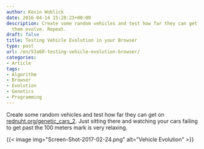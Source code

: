 ```yaml
---
author: Kevin Woblick
date: 2016-04-14 15:28:23+00:00
description: Create some random vehicles and test how far they can get on. Then let
  them evolve. Repeat.
draft: false
title: Testing Vehicle Evolution in your Browser
type: post
url: /en/53a60-testing-vehicle-evolution-browser/
categories:
- Article
tags:
- Algorithm
- Browser
- Evolution
- Genetics
- Programming
---
```


Create some random vehicles and test how far they can get on [rednuht.org/genetic_cars_2](http://rednuht.org/genetic_cars_2/). Just sitting there and watching your cars failing to get past the 100 meters mark is very relaxing.

{{< image img="Screen-Shot-2017-02-24.png" alt="Vehicle Evolution" >}}
